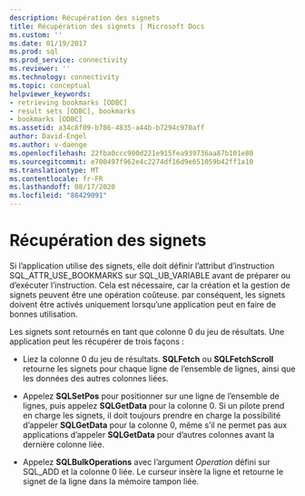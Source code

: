 ```yaml
---
description: Récupération des signets
title: Récupération des signets | Microsoft Docs
ms.custom: ''
ms.date: 01/19/2017
ms.prod: sql
ms.prod_service: connectivity
ms.reviewer: ''
ms.technology: connectivity
ms.topic: conceptual
helpviewer_keywords:
- retrieving bookmarks [ODBC]
- result sets [ODBC], bookmarks
- bookmarks [ODBC]
ms.assetid: a34c8f09-b786-4835-a44b-b7294c970aff
author: David-Engel
ms.author: v-daenge
ms.openlocfilehash: 22fba0ccc900d221e915fea939736aa87b101e80
ms.sourcegitcommit: e700497f962e4c2274df16d9e651059b42ff1a10
ms.translationtype: MT
ms.contentlocale: fr-FR
ms.lasthandoff: 08/17/2020
ms.locfileid: "88429091"
---
```

# <a name="retrieving-bookmarks"></a>Récupération des signets
Si l’application utilise des signets, elle doit définir l’attribut d’instruction SQL_ATTR_USE_BOOKMARKS sur SQL_UB_VARIABLE avant de préparer ou d’exécuter l’instruction. Cela est nécessaire, car la création et la gestion de signets peuvent être une opération coûteuse. par conséquent, les signets doivent être activés uniquement lorsqu’une application peut en faire de bonnes utilisation.  
  
 Les signets sont retournés en tant que colonne 0 du jeu de résultats. Une application peut les récupérer de trois façons :  
  
-   Liez la colonne 0 du jeu de résultats. **SQLFetch** ou **SQLFetchScroll** retourne les signets pour chaque ligne de l’ensemble de lignes, ainsi que les données des autres colonnes liées.  
  
-   Appelez **SQLSetPos** pour positionner sur une ligne de l’ensemble de lignes, puis appelez **SQLGetData** pour la colonne 0. Si un pilote prend en charge les signets, il doit toujours prendre en charge la possibilité d’appeler **SQLGetData** pour la colonne 0, même s’il ne permet pas aux applications d’appeler **SQLGetData** pour d’autres colonnes avant la dernière colonne liée.  
  
-   Appelez **SQLBulkOperations** avec l’argument *Operation* défini sur SQL_ADD et la colonne 0 liée. Le curseur insère la ligne et retourne le signet de la ligne dans la mémoire tampon liée.
